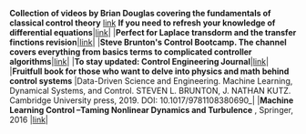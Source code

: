 



__Collection of videos by Brian Douglas covering the fundamentals of classical control theory__ [link](https://www.youtube.com/playlist?list=PLUMWjy5jgHK3j74Z5Tq6Tso1fSfVWZC8L)
__If you need to refresh your knowledge of differential equations__|[link](https://www.khanacademy.org/math/differential-equations#second-order-differential-equations)|
|__Perfect for Laplace transdorm and the transfer finctions revision__|[link](https://www.youtube.com/watch?v=0mnTByVKqLM)|
|__Steve Brunton's Control Bootcamp. The channel covers everything from basics terms to complicated controller algorithms__|[link](https://www.youtube.com/watch?v=Pi7l8mMjYVE&list=PLMrJAkhIeNNR20Mz-VpzgfQs5zrYi085m)|
|__To stay updated:  Control Engineering Journal__|[link](https://www.controleng.com/)|
|__Fruitfull book for those who want to delve into physics and math behind control systems__ |Data-Driven Science and Engineering. Machine Learning, Dynamical Systems, and Control. STEVEN L. BRUNTON, J. NATHAN KUTZ. Cambridge University press, 2019. DOI: 10.1017/9781108380690_|
|__Machine Learning Control –Taming Nonlinear Dynamics and Turbulence__ , Springer, 2016 |[link](https://faculty.washington.edu/sbrunton/mlcbook/CH00_FRONT.pdf)|



